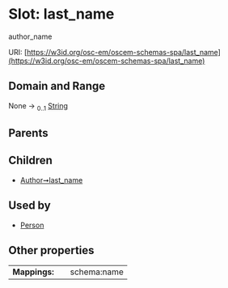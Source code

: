 
# Slot: last_name

author_name

URI: [https://w3id.org/osc-em/oscem-schemas-spa/last_name](https://w3id.org/osc-em/oscem-schemas-spa/last_name)


## Domain and Range

None &#8594;  <sub>0..1</sub> [String](types/String.md)

## Parents


## Children

 *  [Author➞last_name](Author_last_name.md)

## Used by

 * [Person](Person.md)

## Other properties

|  |  |  |
| --- | --- | --- |
| **Mappings:** | | schema:name |